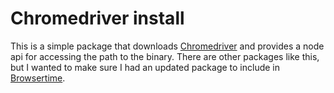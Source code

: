 # Chromedriver install

This is a simple package that downloads [Chromedriver](https://sites.google.com/a/chromium.org/chromedriver/) and 
provides a node api for accessing the path to the binary. There are other packages like this, but I wanted to make sure
I had an updated package to include in [Browsertime](http://www.browsertime.net).
